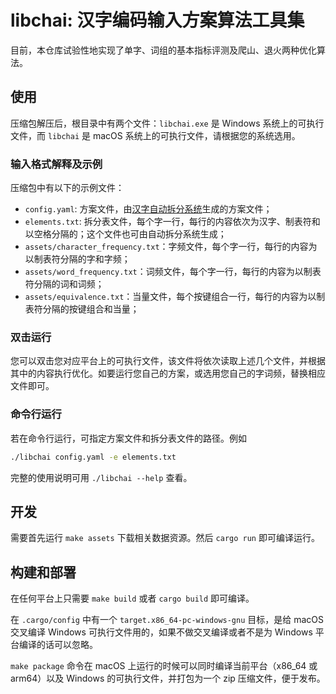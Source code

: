 # libchai: 汉字编码输入方案算法工具集

目前，本仓库试验性地实现了单字、词组的基本指标评测及爬山、退火两种优化算法。

## 使用

压缩包解压后，根目录中有两个文件：`libchai.exe` 是 Windows 系统上的可执行文件，而 `libchai` 是 macOS 系统上的可执行文件，请根据您的系统选用。

### 输入格式解释及示例

压缩包中有以下的示例文件：

- `config.yaml`: 方案文件，由[汉字自动拆分系统](https://chaifen.app/)生成的方案文件；
- `elements.txt`: 拆分表文件，每个字一行，每行的内容依次为汉字、制表符和以空格分隔的；这个文件也可由自动拆分系统生成；
- `assets/character_frequency.txt`：字频文件，每个字一行，每行的内容为以制表符分隔的字和字频；
- `assets/word_frequency.txt`：词频文件，每个字一行，每行的内容为以制表符分隔的词和词频；
- `assets/equivalence.txt`：当量文件，每个按键组合一行，每行的内容为以制表符分隔的按键组合和当量；

### 双击运行

您可以双击您对应平台上的可执行文件，该文件将依次读取上述几个文件，并根据其中的内容执行优化。如要运行您自己的方案，或选用您自己的字词频，替换相应文件即可。

### 命令行运行

若在命令行运行，可指定方案文件和拆分表文件的路径。例如

```bash
./libchai config.yaml -e elements.txt
```

完整的使用说明可用 `./libchai --help` 查看。

## 开发

需要首先运行 `make assets` 下载相关数据资源。然后 `cargo run` 即可编译运行。

## 构建和部署

在任何平台上只需要 `make build` 或者 `cargo build` 即可编译。

在 `.cargo/config` 中有一个 `target.x86_64-pc-windows-gnu` 目标，是给 macOS 交叉编译 Windows 可执行文件用的，如果不做交叉编译或者不是为 Windows 平台编译的话可以忽略。

`make package` 命令在 macOS 上运行的时候可以同时编译当前平台（x86_64 或 arm64）以及 Windows 的可执行文件，并打包为一个 zip 压缩文件，便于发布。
